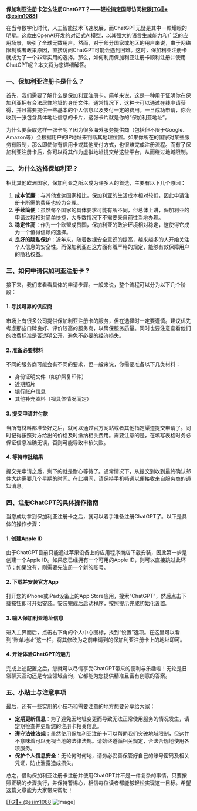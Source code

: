 **保加利亚注册卡怎么注册ChatGPT？——轻松搞定国际访问权限[[TG💪+ @esim1088](https://t.me/s/esim1088)]**

在当今数字化时代，人工智能技术飞速发展，而ChatGPT无疑是其中一颗耀眼的明星。这款由OpenAI开发的对话式AI模型，以其强大的语言生成能力和广泛的应用场景，吸引了全球无数用户。然而，对于部分国家或地区的用户来说，由于网络限制或者政策原因，直接访问ChatGPT可能会遇到困难。这时，保加利亚注册卡就成为了一个非常实用的选择。那么，如何利用保加利亚注册卡顺利注册并使用ChatGPT呢？本文将为您详细解答。

### 一、保加利亚注册卡是什么？

首先，我们需要了解什么是保加利亚注册卡。简单来说，这是一种用于证明你在保加利亚拥有合法居住地址的身份文件。通常情况下，这种卡可以通过在线申请获得，并且需要提供一些基本的个人信息以及支付一定的费用。一旦成功申请，你会收到一张包含具体地址信息的卡片，这张卡片就是你的“保加利亚地址”。

为什么要获取这样一张卡呢？因为很多海外服务提供商（包括但不限于Google、Amazon等）会根据用户的IP地址来判断其地理位置。如果你所在的国家对某些服务有限制，那么即使你有信用卡或其他支付方式，也很难完成注册流程。而有了保加利亚注册卡后，你可以将其作为虚拟地址提交给这些平台，从而绕过地域限制。

### 二、为什么选择保加利亚？

相比其他欧洲国家，保加利亚之所以成为许多人的首选，主要有以下几个原因：

1. **成本低廉**：与其他发达国家相比，保加利亚的生活成本相对较低，因此申请注册卡所需的费用也较为合理。
2. **手续简便**：虽然每个国家的具体要求可能有所不同，但总体上讲，保加利亚的申请过程相对简单快捷，大多数情况下不需要亲自前往当地办理。
3. **稳定性高**：作为一个欧盟成员国，保加利亚的政治环境相对稳定，这使得它成为一个值得信赖的选择。
4. **良好的隐私保护**：近年来，随着数据安全意识的提高，越来越多的人开始关注个人信息的安全性。而保加利亚在这方面有着严格的规定，能够有效保障用户的隐私权益。

### 三、如何申请保加利亚注册卡？

接下来，我们来看看具体的申请步骤。一般来说，整个流程可以分为以下几个阶段：

#### 1. 寻找可靠的供应商

市场上有很多公司提供保加利亚注册卡的服务，但在选择时一定要谨慎。建议优先考虑那些口碑良好、评价较高的服务商，以确保服务质量。同时也要注意查看他们的收费标准是否透明公开，避免不必要的经济损失。

#### 2. 准备必要材料

不同的服务商可能会有不同的要求，但一般来说，你需要准备以下几类材料：
- 身份证明文件（如护照复印件）
- 近期照片
- 银行账户信息
- 其他补充资料（视具体情况而定）

#### 3. 提交申请并付款

当所有材料都准备好之后，就可以通过官方网站或者其他指定渠道提交申请了。同时记得按照对方给出的价格及时缴纳相关费用。需要注意的是，在填写表格时务必保证信息准确无误，否则可能导致审核失败。

#### 4. 等待审批结果

提交完申请之后，剩下的就是耐心等待了。通常情况下，从提交到收到最终确认邮件大约需要几个星期的时间。在此期间，请保持手机畅通以便接收来自服务商的通知消息。

### 四、注册ChatGPT的具体操作指南

当您成功拿到保加利亚注册卡之后，就可以着手准备注册ChatGPT了。以下是具体的操作步骤：

#### 1. 创建Apple ID

由于ChatGPT目前只能通过苹果设备上的应用程序商店下载安装，因此第一步是创建一个Apple ID。如果您已经拥有一个可用的Apple ID，则可以直接跳过此环节；如果没有，则需要先注册一个新的账号。

#### 2. 下载并安装官方App

打开您的iPhone或iPad设备上的App Store应用，搜索“ChatGPT”，然后点击下载按钮即可开始安装。安装完成后启动程序，按照提示完成初始化设置。

#### 3. 输入保加利亚地址信息

进入主界面后，点击右下角的个人中心图标，找到“设置”选项。在这里可以看到“账单地址”这一栏，将其修改为之前申请到的保加利亚注册卡上的地址即可。

#### 4. 开始体验ChatGPT的魅力

完成上述配置之后，您就可以尽情享受ChatGPT带来的便利与乐趣啦！无论是日常聊天互动还是专业领域咨询，它都能为您提供精准且富有创意的答案。

### 五、小贴士与注意事项

最后，还有一些实用的小技巧和需要注意的地方想要分享给大家：

- **定期更新信息**：为了避免因地址变更而导致无法正常使用服务的情况发生，请定期检查并更新您的注册卡相关信息。
- **遵守法律法规**：虽然使用保加利亚注册卡可以帮助我们突破地域限制，但这并不意味着可以无视当地的法律法规。请始终遵循相关规定，合法合规地使用各项服务。
- **保护个人信息安全**：无论何时何地，请务必妥善保管好自己的账号密码及相关凭证，防止泄露造成损失。

总之，借助保加利亚注册卡注册并使用ChatGPT并不是一件复杂的事情。只要按照正确的步骤执行，并保持警惕心，相信每位读者都能够轻松实现这一目标。希望这篇文章能为大家带来帮助！

[[TG💪+ @esim1088](https://t.me/s/esim1088) ![Image](https://i.postimg.cc/4NQfJmqS/Snipaste-2025-05-13-00-14-12.png)]